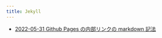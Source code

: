 ```yaml
---
title: Jekyll
---
```



- [2022-05-31 Github Pages の内部リンクの markdown 記法](./../../../d/2022/05/31/Github_Pages_の内部リンクの_markdown_記法.md)




